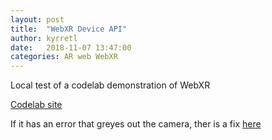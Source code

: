 ```yaml
---
layout: post
title:  "WebXR Device API"
author: kyrretl
date:   2018-11-07 13:47:00
categories: AR web WebXR 
---
```


Local test of a codelab demonstration of WebXR
<!-- more -->

[Codelab site](https://codelabs.developers.google.com/codelabs/ar-with-webxr/#0)

If it has an error that greyes out the camera, ther is a fix [here](https://github.com/googlecodelabs/ar-with-webxr/issues/8)
